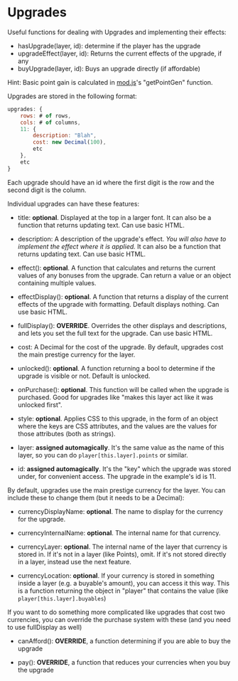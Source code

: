 # Upgrades

Useful functions for dealing with Upgrades and implementing their effects:

- hasUpgrade(layer, id): determine if the player has the upgrade
- upgradeEffect(layer, id): Returns the current effects of the upgrade, if any
- buyUpgrade(layer, id): Buys an upgrade directly (if affordable)

Hint: Basic point gain is calculated in [mod.js](/js/mod.js)'s "getPointGen" function.

Upgrades are stored in the following format:

```js
upgrades: {
    rows: # of rows,
    cols: # of columns,
    11: {
        description: "Blah",
        cost: new Decimal(100),
        etc
    },
    etc
}
```

Each upgrade should have an id where the first digit is the row and the second digit is the column.

Individual upgrades can have these features:

- title: **optional**. Displayed at the top in a larger font. It can also be a function that returns updating text. Can use basic HTML.

- description: A description of the upgrade's effect. *You will also have to implement the effect where it is applied.* It can also be a function that returns updating text. Can use basic HTML.

- effect(): **optional**. A function that calculates and returns the current values of any bonuses from the upgrade. Can return a value or an object containing multiple values.

- effectDisplay(): **optional**. A function that returns a display of the current effects of the upgrade with formatting. Default displays nothing. Can use basic HTML.

- fullDisplay(): **OVERRIDE**. Overrides the other displays and descriptions, and lets you set the full text for the upgrade. Can use basic HTML.

- cost: A Decimal for the cost of the upgrade. By default, upgrades cost the main prestige currency for the layer.

- unlocked(): **optional**. A function returning a bool to determine if the upgrade is visible or not. Default is unlocked.

- onPurchase(): **optional**. This function will be called when the upgrade is purchased. Good for upgrades like "makes this layer act like it was unlocked first".

- style: **optional**. Applies CSS to this upgrade, in the form of an object where the keys are CSS attributes, and the values are the values for those attributes (both as strings).

- layer: **assigned automagically**. It's the same value as the name of this layer, so you can do `player[this.layer].points` or similar.

- id: **assigned automagically**. It's the "key" which the upgrade was stored under, for convenient access. The upgrade in the example's id is 11.

By default, upgrades use the main prestige currency for the layer. You can include these to change them (but it needs to be a Decimal):

- currencyDisplayName: **optional**. The name to display for the currency for the upgrade.

- currencyInternalName: **optional**. The internal name for that currency.

- currencyLayer: **optional**. The internal name of the layer that currency is stored in. If it's not in a layer (like Points), omit. If it's not stored directly in a layer, instead use the next feature.

- currencyLocation: **optional**. If your currency is stored in something inside a layer (e.g. a buyable's amount), you can access it this way. This is a function returning the object in "player" that contains the value (like `player[this.layer].buyables`)

If you want to do something more complicated like upgrades that cost two currencies, you can override the purchase system with these (and you need to use fullDisplay as well)

- canAfford(): **OVERRIDE**, a function determining if you are able to buy the upgrade

- pay(): **OVERRIDE**, a function that reduces your currencies when you buy the upgrade
